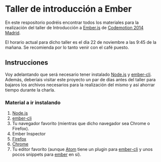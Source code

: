 Taller de introducción a Ember
================

En este respositorio podréis encontrar todos los materiales para la realización
del taller de Introducción a [Ember.js](http://emberjs.com/) de [Codemotion 2014
Madrid](http://2014.codemotion.es/en/agenda.html#day2/introduccin-a-emberjs).

El horario actual para dicho taller es el día 22 de noviembre a las 9:45 de la
mañana. Se recomienda por lo tanto venir con el café puesto.

## Instrucciones

Voy adelantando que será necesario tener instalado [Node.js](http://nodejs.org/)
y [ember-cli](http://www.ember-cli.com/). Además,
deberíais visitar este proyecto un par de días antes del taller para bajaros los
archivos necesarios para la realización del mismo y así ahorrar tiempo durante
la charla.

### Material a ir instalando

1. [Node.js](http://nodejs.org/)
2. [ember-cli](http://www.ember-cli.com/)
3. Tu navegador favorito (mientras que dicho navegador sea Chrome o Firefox).
4. Ember Inspector
  1. [Firefox](https://addons.mozilla.org/en-US/firefox/addon/ember-inspector/)
  2. [Chrome](https://chrome.google.com/webstore/detail/ember-inspector/bmdblncegkenkacieihfhpjfppoconhi)
5. Tu editor favorito (aunque [Atom](https://atom.io/) tiene un plugin para
[ember-cli](https://atom.io/packages/ember-cli-helper) y unos pocos snippets
para [ember](https://atom.io/packages/ember-snippets) en sí).
